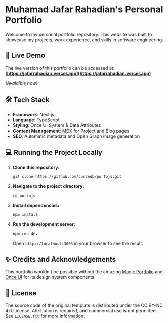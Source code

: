 # Muhamad Jafar Rahadian's Personal Portfolio

Welcome to my personal portfolio repository. This website was built to showcase my projects, work experience, and skills in software engineering.

## 🚀 Live Demo

The live version of this portfolio can be accessed at:
**[https://jafarrahadian.vercel.app](https://jafarrahadian.vercel.app)**

*(Avalaible now)*

## 🛠️ Tech Stack

* **Framework**: Next.js
* **Language**: TypeScript
* **Styling**: Once UI System & Data Attributes
* **Content Management**: MDX for Project and Blog pages
* **SEO**: Automatic metadata and Open Graph image generation

## 💻 Running the Project Locally

1.  **Clone this repository:**
    ```bash
    git clone https://github.com/curzedb/portojs.git
    ```

2.  **Navigate to the project directory:**
    ```bash
    cd portojs
    ```

3.  **Install dependencies:**
    ```bash
    npm install
    ```

4.  **Run the development server:**
    ```bash
    npm run dev
    ```

    Open `http://localhost:3003` in your browser to see the result.

## ✨ Credits and Acknowledgements

This portfolio wouldn't be possible without the amazing [Magic Portfolio](https://github.com/once-ui-system/magic-portfolio) and [Once UI](https://once-ui.com) for its design system components.

## 📄 License

The source code of the original template is distributed under the CC BY-NC 4.0 License. Attribution is required, and commercial use is not permitted. See `LICENSE.txt` for more information.